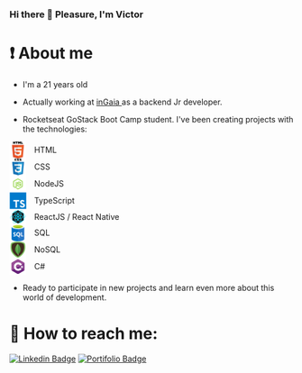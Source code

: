 ### Hi there 👋 Pleasure, I'm Victor

# :exclamation: About me

- I'm a 21 years old
- Actually working at <a href="https://www.ingaia.com.br/"> inGaia </a> as a backend Jr developer.

- Rocketseat GoStack Boot Camp student. I've been creating projects with the technologies:

 <img src=".github/html.png" width=30 style='vertical-align:middle;' />  
 <div style='vertical-align:middle; display:inline;margin:10px;'> 
 HTML
 </div><br />
 <img src=".github/css.png" width=30 style='vertical-align:middle;' />  
 <div style='vertical-align:middle; display:inline;margin:10px;'> 
 CSS
 </div><br />
 <img src=".github/js.webp" width=30 style='vertical-align:middle;' />  
 <div style='vertical-align:middle; display:inline;margin:10px;'> 
 NodeJS
 </div><br />
 <img src=".github/ts.webp" width=30 style='vertical-align:middle;' />  
 <div style='vertical-align:middle; display:inline;margin:10px;'> 
 TypeScript
 </div><br />
 <img src=".github/reactjs.png" width=30 style='vertical-align:middle;' />  
 <div style='vertical-align:middle; display:inline;margin:10px;'> 
 ReactJS / React Native
 </div><br />
 <img src=".github/sql.png" width=30 style='vertical-align:middle;' />  
 <div style='vertical-align:middle; display:inline;margin:10px;'> 
 SQL
 </div><br />
 <img src=".github/nosql.png" width=30 style='vertical-align:middle;' />  
 <div style='vertical-align:middle; display:inline;margin:10px;'> 
 NoSQL
 </div><br />
 <img src="./.github/c.png" width=30 style='vertical-align:middle;' />  
 <div style='vertical-align:middle; display:inline;margin:10px;'> 
 C#
 </div><br />

- Ready to participate in new projects and learn even more about this world of development.

# :email: How to reach me:

[![Linkedin Badge](https://img.shields.io/badge/-LinkedIn-blue?style=for-the-badge&logo=appveyor/)](https://www.linkedin.com/in/mesquini/)
[![Portifolio Badge](https://img.shields.io/badge/-portfolio-green?style=for-the-badge&logo=appveyor/)](https://mesquini.github.io/)

<!--
**mesquini/mesquini** is a ✨ _special_ ✨ repository because its `README.md` (this file) appears on your GitHub profile.

Here are some ideas to get you started:

- 🔭 I’m currently working on ...
- 🌱 I’m currently learning ...
- 👯 I’m looking to collaborate on ...
- 🤔 I’m looking for help with ...
- 💬 Ask me about ...
- 📫 How to reach me: ...
- 😄 Pronouns: ...
- ⚡ Fun fact: ...
-->
